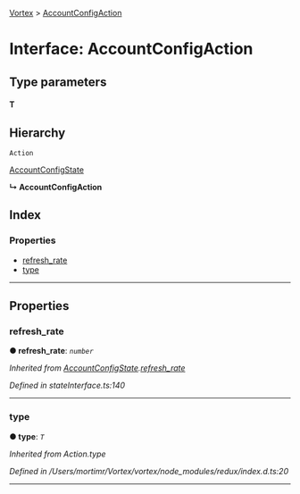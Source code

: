 [Vortex](../README.md) > [AccountConfigAction](../interfaces/accountconfigaction.md)

# Interface: AccountConfigAction

## Type parameters
#### T 
## Hierarchy

 `Action`

 [AccountConfigState](accountconfigstate.md)

**↳ AccountConfigAction**

## Index

### Properties

* [refresh_rate](accountconfigaction.md#refresh_rate)
* [type](accountconfigaction.md#type)

---

## Properties

<a id="refresh_rate"></a>

###  refresh_rate

**● refresh_rate**: *`number`*

*Inherited from [AccountConfigState](accountconfigstate.md).[refresh_rate](accountconfigstate.md#refresh_rate)*

*Defined in stateInterface.ts:140*

___
<a id="type"></a>

###  type

**● type**: *`T`*

*Inherited from Action.type*

*Defined in /Users/mortimr/Vortex/vortex/node_modules/redux/index.d.ts:20*

___

